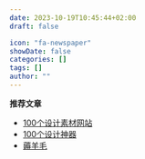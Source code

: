```yaml
---
date: 2023-10-19T10:45:44+02:00
draft: false

icon: "fa-newspaper"
showDate: false
categories: []
tags: []
author: ""
---
```


<i class="fa-solid fa-fire"></i> **推荐文章**
- [100个设计素材网站](/article/design-material/design-material-summary/)
- [100个设计神器](/article/design-tool/design-tool-summary/)
- [薅羊毛](/article/fuli/haoyangmao/)